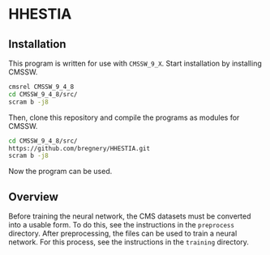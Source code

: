 # HHESTIA

## Installation

This program is written for use with ``CMSSW_9_X``. Start installation by installing CMSSW.

```bash
cmsrel CMSSW_9_4_8
cd CMSSW_9_4_8/src/
scram b -j8
```

Then, clone this repository and compile the programs as modules for CMSSW.

```bash
cd CMSSW_9_4_8/src/
https://github.com/bregnery/HHESTIA.git
scram b -j8
```

Now the program can be used. 

## Overview

Before training the neural network, the CMS datasets must be converted into a usable form.
To do this, see the instructions in the ``preprocess`` directory.
After preprocessing, the files can be used to train a neural network. For this process,
see the instructions in the ``training`` directory.

